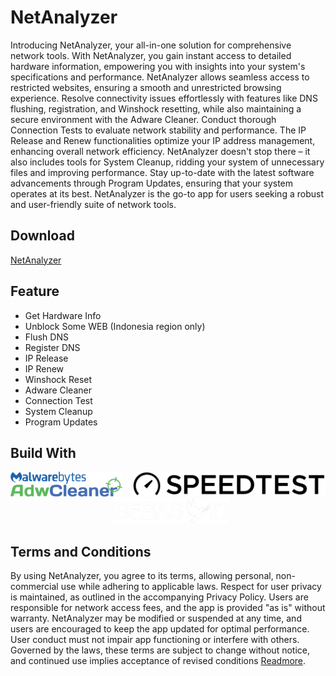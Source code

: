 # NetAnalyzer
Introducing NetAnalyzer, your all-in-one solution for comprehensive network tools. With NetAnalyzer, you gain instant access to detailed hardware information, empowering you with insights into your system's specifications and performance. NetAnalyzer allows seamless access to restricted websites, ensuring a smooth and unrestricted browsing experience. Resolve connectivity issues effortlessly with features like DNS flushing, registration, and Winshock resetting, while also maintaining a secure environment with the Adware Cleaner. Conduct thorough Connection Tests to evaluate network stability and performance. The IP Release and Renew functionalities optimize your IP address management, enhancing overall network efficiency. NetAnalyzer doesn't stop there – it also includes tools for System Cleanup, ridding your system of unnecessary files and improving performance. Stay up-to-date with the latest software advancements through Program Updates, ensuring that your system operates at its best. NetAnalyzer is the go-to app for users seeking a robust and user-friendly suite of network tools.

## Download
[NetAnalyzer](https://github.com/ranggirahman/NetAnalyzer/blob/main/Resources/Terms%20and%20Condition.md)

## Feature
- Get Hardware Info
- Unblock Some WEB (Indonesia region only)
- Flush DNS
- Register DNS
- IP Release
- IP Renew
- Winshock Reset
- Adware Cleaner
- Connection Test
- System Cleanup
- Program Updates

## Build With 
<p align="center">
  <img src="https://raw.githubusercontent.com/ranggirahman/NetAnalyzer/main/Resources/adwarecleaner.png" height="40" title="Adware Cleaner">
  &nbsp;&nbsp;
  <img src="https://raw.githubusercontent.com/ranggirahman/NetAnalyzer/main/Resources/speedtestnet.png" height="40" alt="Speedtest.net">
  &nbsp;&nbsp;
  <img src="https://raw.githubusercontent.com/ranggirahman/NetAnalyzer/main/Resources/bebasid.png" height="40" alt="BebasID">
</p>

## Terms and Conditions
By using NetAnalyzer, you agree to its terms, allowing personal, non-commercial use while adhering to applicable laws. Respect for user privacy is maintained, as outlined in the accompanying Privacy Policy. Users are responsible for network access fees, and the app is provided "as is" without warranty. NetAnalyzer may be modified or suspended at any time, and users are encouraged to keep the app updated for optimal performance. User conduct must not impair app functioning or interfere with others. Governed by the laws, these terms are subject to change without notice, and continued use implies acceptance of revised conditions [Readmore](https://github.com/ranggirahman/NetAnalyzer/blob/main/Resources/Terms%20and%20Condition.md).

